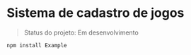 <h1>Sistema de cadastro de jogos</h1>

>Status do projeto: Em desenvolvimento

```
npm install Example 
```
